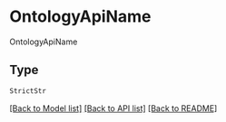 # OntologyApiName

OntologyApiName

## Type
```python
StrictStr
```


[[Back to Model list]](../../../README.md#models-v1-link) [[Back to API list]](../../../README.md#apis-v1-link) [[Back to README]](../../../README.md)
